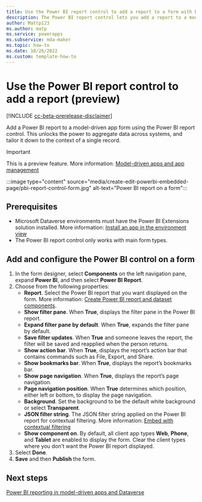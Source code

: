 ```yaml
---
title: Use the Power BI report control to add a report to a form with Power Apps
description: The Power BI report control lets you add a report to a model-driven app form. 
author: Mattp123
ms.author: matp
ms.service: powerapps
ms.subservice: mda-maker
ms.topic: how-to
ms.date: 10/26/2022
ms.custom: template-how-to
---
```

# Use the Power BI report control to add a report (preview)

[!INCLUDE [cc-beta-prerelease-disclaimer](../../includes/cc-beta-prerelease-disclaimer.md)]

Add a Power BI report to a model-driven app form using the Power BI report control. This unlocks the power to aggregate data across systems, and tailor it down to the context of a single record.

> [!IMPORTANT]
> This is a preview feature. More information: [Model-driven apps and app management](../powerapps-preview-program.md#model-driven-apps-and-app-management)

:::image type="content" source="media/create-edit-powerbi-embedded-page/pbi-report-control-form.jpg" alt-text="Power BI report on a form":::

## Prerequisites

- Microsoft Dataverse environments must have the Power BI Extensions solution installed. More information: [Install an app in the environment view](/power-platform/admin/manage-apps#install-an-app-in-the-environment-view)
- The Power BI report control only works with main form types.

## Add and configure the Power BI control on a form

1. In the form designer, select **Components** on the left navigation pane, expand **Power BI**, and then select **Power BI Report**.
1. Choose from the following properties: 
   - **Report**. Select the Power BI report that you want displayed on the form. More information: [Create Power BI report and dataset components](create-edit-powerbi-report-dataset-components.md).
   - **Show filter pane**. When **True**, displays the filter pane in the Power BI report.
   - **Expand filter pane by default**. When **True**, expands the filter pane by default.
   - **Save filter updates**. When **True** and someone leaves the report, the filter will be saved and reapplied when the person returns.
   - **Show action bar**. When **True**, displays the report’s action bar that contains commands such as File, Export, and Share.
   - **Show bookmarks bar**. When **True**, displays the report’s bookmarks bar.
   - **Show page navigation**. When **True**, displays the report’s page navigation.
   - **Page navigation position**. When **True** determines which position, either left or bottom, to display the page navigation.
   - **Background**.  Set the background to be the default white background or select **Transparent**.
   - **JSON filter string**. The JSON filter string applied on the Power BI report for contextual filtering. More information: [Embed with contextual filtering](embed-powerbi-report-in-system-form.md#embed-with-contextual-filtering)
   - **Show component on**. By default, all client app types **Web**, **Phone**, and **Tablet** are enabled to display the form. Clear the client types where you don’t want the Power BI report displayed.
1. Select **Done**.
1. **Save** and then **Publish** the form.

## Next steps

[Power BI reporting in model-driven apps and Dataverse](reporting-overview.md#power-bi-reporting)

